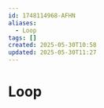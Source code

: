 ```yaml
---
id: 1748114968-AFHN
aliases:
  - Loop
tags: []
created: 2025-05-30T10:58
updated: 2025-05-30T11:27
---
```


# Loop
